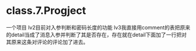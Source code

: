 # class.7.Progject
一个项目
lv2目前对入参判断和密码长度的功能
lv3我直接用comment的表把原来的detail当成了消息入参并判断了其是否存在，存在就在detail下面加了一行把对其原来这条对评论的评论加了进去。
